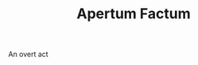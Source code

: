 ---
title: Apertum Factum
letter: A
permalink: "/definitions/apertum-factum.html"
body: An overt act
published_at: '2018-07-07'
layout: post
---